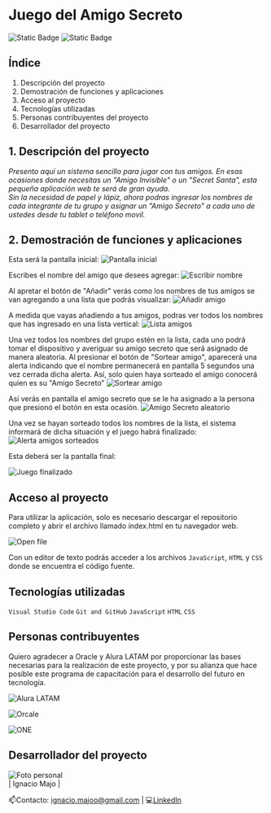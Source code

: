 # Juego del Amigo Secreto<br> 



![Static Badge](https://img.shields.io/badge/release_date-Enero-blue) ![Static Badge](https://img.shields.io/badge/open_issues-0-green)


## Índice

1. Descripción del proyecto
2. Demostración de funciones y aplicaciones
3. Acceso al proyecto
4. Tecnologías utilizadas
5. Personas contribuyentes del proyecto
6. Desarrollador del proyecto

## 1. Descripción del proyecto

*Presento aquí un sistema sencillo para jugar con tus amigos. En esas ocasiones donde necesitas un "Amigo Invisible" o un "Secret Santa", esta pequeña aplicación web te será de gran ayuda.<br>
Sin la necesidad de papel y lápiz, ahora podras ingresar los nombres de cada integrante de tu grupo y asignar un "Amigo Secreto" a cada uno de ustedes desde tu tablet o teléfono movil.*<br>


## 2. Demostración de funciones y aplicaciones

Esta será la pantalla inicial:
![Pantalla inicial](https://github.com/user-attachments/assets/a0782679-6d8b-473d-9dd2-88c0c28a1c83)

Escribes el nombre del amigo que desees agregar:
![Escribir nombre](https://github.com/user-attachments/assets/03a07452-dbd4-4f67-9c35-1f479289e9bd)

Al apretar el botón de "Añadir" verás como los nombres de tus amigos se van agregando a una lista que podrás visualizar:
![Añadir amigo](https://github.com/user-attachments/assets/13723b61-dbfd-4f67-80ce-5df46155b643)

A medida que vayas añadiendo a tus amigos, podras ver todos los nombres que has ingresado en una lista vertical:
![Lista amigos](https://github.com/user-attachments/assets/047affa9-135d-421d-a701-be97089363e4)

Una vez todos los nombres del grupo estén en la lista, cada uno podrá tomar el dispositivo y averiguar su amigo secreto que será asignado de manera aleatoria.
Al presionar el botón de "Sortear amigo", aparecerá una alerta indicando que el nombre permanecerá en pantalla 5 segundos una vez cerrada dicha alerta. Así, solo quien haya sorteado el amigo conocerá quien es su "Amigo Secreto"
![Sortear amigo](https://github.com/user-attachments/assets/99af0cc1-4fdb-4d21-a499-c5b87d5776c2)

Así verás en pantalla el amigo secreto que se le ha asignado a la persona que presionó el botón en esta ocasión.
![Amigo Secreto aleatorio](https://github.com/user-attachments/assets/6bda7c28-5c82-47a4-9bff-6194e4573eb6)

Una vez se hayan sorteado todos los nombres de la lista, el sistema informará de dicha situación y el juego habrá finalizado:
![Alerta amigos sorteados](https://github.com/user-attachments/assets/35fe53e5-87d7-448c-9671-f5bcabe998b9)

Esta deberá ser la pantalla final:

![Juego finalizado](https://github.com/user-attachments/assets/e578f979-44ef-41a5-ad87-917ff55f73e9)

## Acceso al proyecto

Para utilizar la aplicación, solo es necesario descargar el repositorio completo y abrir el archivo llamado index.html en tu navegador web.

![Open file](https://github.com/user-attachments/assets/c650e133-2d14-4b73-9dd2-5fb3fcd8e195)

Con un editor de texto podrás acceder a los archivos `JavaScript`, `HTML` y `CSS` donde se encuentra el código fuente.


## Tecnologías utilizadas

`Visual Studio Code`
`Git and GitHub`
`JavaScript`
`HTML`
`CSS`

## Personas contribuyentes

Quiero agradecer a Oracle y Alura LATAM por proporcionar las bases necesarias para la realización de este proyecto, y por su alianza que hace posible este programa de capacitación para el desarrollo del futuro en tecnología.

![Alura LATAM](https://github.com/user-attachments/assets/92a155ab-bcbb-41c6-8bbc-a0e8f552eb0f)

![Orcale](https://github.com/user-attachments/assets/f399257d-d637-44be-809e-4bac2232fe25)

![ONE](https://github.com/user-attachments/assets/368ff23a-e3f2-4f08-a987-0f736996779c)

## Desarrollador del proyecto

![Foto personal](https://github.com/user-attachments/assets/c51ae895-f7df-472e-a600-0719b9d5cf7e) <br>
| Ignacio Majo |

📫Contacto: ignacio.majoo@gmail.com | 💻[LinkedIn](https://www.linkedin.com/in/ignacio-majo/)






